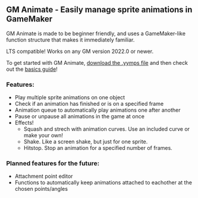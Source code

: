## GM Animate - Easily manage sprite animations in GameMaker
GM Animate is made to be beginner friendly, and uses a GameMaker-like function structure that makes it immediately familiar. 

LTS compatible! Works on any GM version 2022.0 or newer.


To get started with GM Animate, [download the .yymps file](https://github.com/KormexGit/GM-Animate/releases/tag/v0.1.0-alpha) and then check out the [basics guide](https://github.com/KormexGit/GM-Animate/wiki/Basics-Guide)!


### Features:
- Play multiple sprite animations on one object
- Check if an animation has finished or is on a specified frame
- Animation queue to automatically play animations one after another
- Pause or unpause all animations in the game at once
- Effects!
  - Squash and strech with animation curves. Use an included curve or make your own!
  - Shake. Like a screen shake, but just for one sprite.
  - Hitstop. Stop an animation for a specified number of frames.

### Planned features for the future:
- Attachment point editor
- Functions to automatically keep animations attached to eachother at the chosen points/angles
